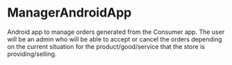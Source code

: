 # ManagerAndroidApp
Android app to manage orders generated from the Consumer app. The user will be an admin who will be able to accept or cancel the orders depending on the current situation for the product/good/service that the store is providing/selling. 
